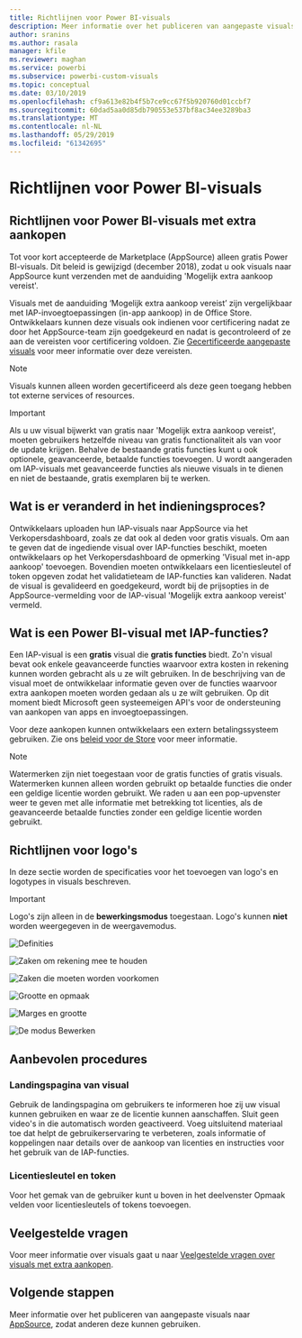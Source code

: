 ```yaml
---
title: Richtlijnen voor Power BI-visuals
description: Meer informatie over het publiceren van aangepaste visuals naar AppSource, zodat anderen deze na aanschaf kunnen gebruiken.
author: sranins
ms.author: rasala
manager: kfile
ms.reviewer: maghan
ms.service: powerbi
ms.subservice: powerbi-custom-visuals
ms.topic: conceptual
ms.date: 03/10/2019
ms.openlocfilehash: cf9a613e82b4f5b7ce9cc67f5b920760d01ccbf7
ms.sourcegitcommit: 60dad5aa0d85db790553e537bf8ac34ee3289ba3
ms.translationtype: MT
ms.contentlocale: nl-NL
ms.lasthandoff: 05/29/2019
ms.locfileid: "61342695"
---
```

# <a name="guidelines-for-power-bi-visuals"></a>Richtlijnen voor Power BI-visuals

## <a name="guidelines-for-power-bi-visuals-with-additional-purchases"></a>Richtlijnen voor Power BI-visuals met extra aankopen

Tot voor kort accepteerde de Marketplace (AppSource) alleen gratis Power BI-visuals. Dit beleid is gewijzigd (december 2018), zodat u ook visuals naar AppSource kunt verzenden met de aanduiding 'Mogelijk extra aankoop vereist'. 

Visuals met de aanduiding ‘Mogelijk extra aankoop vereist’ zijn vergelijkbaar met IAP-invoegtoepassingen (in-app aankoop) in de Office Store. Ontwikkelaars kunnen deze visuals ook indienen voor certificering nadat ze door het AppSource-team zijn goedgekeurd en nadat is gecontroleerd of ze aan de vereisten voor certificering voldoen. Zie [Gecertificeerde aangepaste visuals](../power-bi-custom-visuals-certified.md) voor meer informatie over deze vereisten.

> [!NOTE]
> Visuals kunnen alleen worden gecertificeerd als deze geen toegang hebben tot externe services of resources.

>[!IMPORTANT]  
> Als u uw visual bijwerkt van gratis naar 'Mogelijk extra aankoop vereist', moeten gebruikers hetzelfde niveau van gratis functionaliteit als van voor de update krijgen. Behalve de bestaande gratis functies kunt u ook optionele, geavanceerde, betaalde functies toevoegen. U wordt aangeraden om IAP-visuals met geavanceerde functies als nieuwe visuals in te dienen en niet de bestaande, gratis exemplaren bij te werken.

## <a name="what-changed-in-the-submission-process"></a>Wat is er veranderd in het indieningsproces?

Ontwikkelaars uploaden hun IAP-visuals naar AppSource via het Verkopersdashboard, zoals ze dat ook al deden voor gratis visuals. Om aan te geven dat de ingediende visual over IAP-functies beschikt, moeten ontwikkelaars op het Verkopersdashboard de opmerking 'Visual met in-app aankoop' toevoegen. Bovendien moeten ontwikkelaars een licentiesleutel of token opgeven zodat het validatieteam de IAP-functies kan valideren. Nadat de visual is gevalideerd en goedgekeurd, wordt bij de prijsopties in de AppSource-vermelding voor de IAP-visual 'Mogelijk extra aankoop vereist' vermeld.

## <a name="what-is-a-power-bi-visual-with-iap-features"></a>Wat is een Power BI-visual met IAP-functies?

Een IAP-visual is een **gratis** visual die **gratis functies** biedt. Zo'n visual bevat ook enkele geavanceerde functies waarvoor extra kosten in rekening kunnen worden gebracht als u ze wilt gebruiken. In de beschrijving van de visual moet de ontwikkelaar informatie geven over de functies waarvoor extra aankopen moeten worden gedaan als u ze wilt gebruiken. Op dit moment biedt Microsoft geen systeemeigen API's voor de ondersteuning van aankopen van apps en invoegtoepassingen.

Voor deze aankopen kunnen ontwikkelaars een extern betalingssysteem gebruiken. Zie ons [beleid voor de Store](https://docs.microsoft.com/office/dev/store/validation-policies#2-apps-or-add-ins-can-display-certain-ads) voor meer informatie.

> [!NOTE]
> Watermerken zijn niet toegestaan voor de gratis functies of gratis visuals. Watermerken kunnen alleen worden gebruikt op betaalde functies die onder een geldige licentie worden gebruikt. We raden u aan een pop-upvenster weer te geven met alle informatie met betrekking tot licenties, als de geavanceerde betaalde functies zonder een geldige licentie worden gebruikt.  

## <a name="logo-guidelines"></a>Richtlijnen voor logo's

In deze sectie worden de specificaties voor het toevoegen van logo's en logotypes in visuals beschreven.

> [!IMPORTANT]
> Logo's zijn alleen in de **bewerkingsmodus** toegestaan. Logo's kunnen **niet** worden weergegeven in de weergavemodus.

![Definities](media/guidelines-powerbi-visuals/definitions.png)

![Zaken om rekening mee te houden](media/guidelines-powerbi-visuals/things-to-keep-in-mind.png)

![Zaken die moeten worden voorkomen](media/guidelines-powerbi-visuals/things-to-avoid.png)

![Grootte en opmaak](media/guidelines-powerbi-visuals/size-and-format.png)

![Marges en grootte](media/guidelines-powerbi-visuals/margins-and-sizes.png)

![De modus Bewerken](media/guidelines-powerbi-visuals/logos-in-edit-mode.png)

## <a name="best-practices"></a>Aanbevolen procedures

### <a name="visual-landing-page"></a>Landingspagina van visual

Gebruik de landingspagina om gebruikers te informeren hoe zij uw visual kunnen gebruiken en waar ze de licentie kunnen aanschaffen. Sluit geen video's in die automatisch worden geactiveerd. Voeg uitsluitend materiaal toe dat helpt de gebruikerservaring te verbeteren, zoals informatie of koppelingen naar details over de aankoop van licenties en instructies voor het gebruik van de IAP-functies.

### <a name="license-key-and-token"></a>Licentiesleutel en token

Voor het gemak van de gebruiker kunt u boven in het deelvenster Opmaak velden voor licentiesleutels of tokens toevoegen.

## <a name="faq"></a>Veelgestelde vragen

Voor meer informatie over visuals gaat u naar [Veelgestelde vragen over visuals met extra aankopen](https://docs.microsoft.com/power-bi/power-bi-custom-visuals-faq#visuals-with-additional-purchases).

## <a name="next-steps"></a>Volgende stappen

Meer informatie over het publiceren van aangepaste visuals naar [AppSource](office-store.md), zodat anderen deze kunnen gebruiken.
